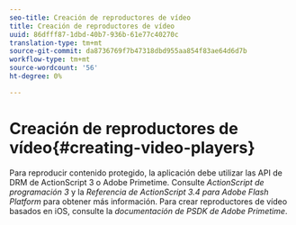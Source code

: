 ```yaml
---
seo-title: Creación de reproductores de vídeo
title: Creación de reproductores de vídeo
uuid: 86dfff87-1dbd-40b7-936b-61e77c40270c
translation-type: tm+mt
source-git-commit: da8736769f7b47318dbd955aa854f83ae64d6d7b
workflow-type: tm+mt
source-wordcount: '56'
ht-degree: 0%

---
```



# Creación de reproductores de vídeo{#creating-video-players}

Para reproducir contenido protegido, la aplicación debe utilizar las API de DRM de ActionScript 3 o Adobe Primetime. Consulte *ActionScript de programación 3* y la *Referencia de ActionScript 3.4 para Adobe Flash Platform* para obtener más información. Para crear reproductores de vídeo basados en iOS, consulte la *documentación de PSDK de Adobe Primetime*.
